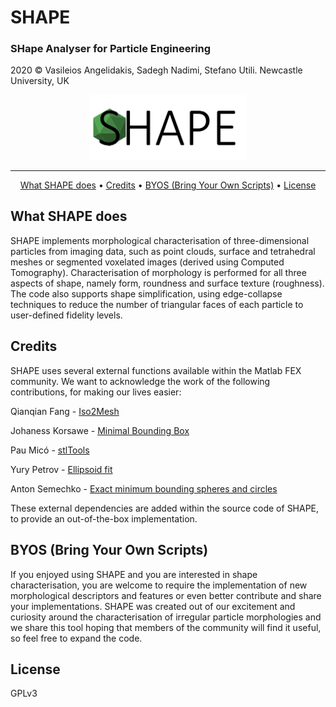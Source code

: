 # SHAPE
###  SHape Analyser for Particle Engineering
2020 © Vasileios Angelidakis, Sadegh Nadimi, Stefano Utili. Newcastle University, UK

<p align="center"><img width=50% src="https://github.com/vsangelidakis/SHAPE/blob/master/figures/SHAPE_Logo_Extended.png"></p>

---

<p align="center">
  <a href="#what-shape-does">What SHAPE does</a> •
  <a href="#credits">Credits</a> •
  <a href="#byos-bring-your-own-scripts">BYOS (Bring Your Own Scripts)</a> •
  <a href="#license">License</a>
</p>

## What SHAPE does
SHAPE implements morphological characterisation of three-dimensional particles from imaging data, such as point clouds, surface and tetrahedral meshes or segmented voxelated images (derived using Computed Tomography). Characterisation of morphology is performed for all three aspects of shape, namely form, roundness and surface texture (roughness). The code also supports shape simplification, using edge-collapse techniques to reduce the number of triangular faces of each particle to user-defined fidelity levels.

## Credits
SHAPE uses several external functions available within the Matlab FEX community. We want to acknowledge the work of the following contributions, for making our lives easier:

Qianqian Fang - [Iso2Mesh](https://uk.mathworks.com/matlabcentral/fileexchange/68258-iso2mesh)

Johaness Korsawe - [Minimal Bounding Box](https://uk.mathworks.com/matlabcentral/fileexchange/18264-minimal-bounding-box)

Pau Micó - [stlTools](https://uk.mathworks.com/matlabcentral/fileexchange/51200-stltools)

Yury Petrov - [Ellipsoid fit](https://uk.mathworks.com/matlabcentral/fileexchange/24693-ellipsoid-fit)

Anton Semechko - [Exact minimum bounding spheres and circles](https://uk.mathworks.com/matlabcentral/fileexchange/48725-exact-minimum-bounding-spheres-and-circles)

These external dependencies are added within the source code of SHAPE, to provide an out-of-the-box implementation.

## BYOS (Bring Your Own Scripts)
If you enjoyed using SHAPE and you are interested in shape characterisation, you are welcome to require the implementation of new morphological descriptors and features or even better contribute and share your implementations. SHAPE was created out of our excitement and curiosity around the characterisation of irregular particle morphologies and we share this tool hoping that members of the community will find it useful, so feel free to expand the code.

## License
GPLv3

